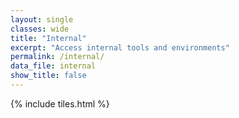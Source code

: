 ```yaml
---
layout: single
classes: wide
title: "Internal"
excerpt: "Access internal tools and environments"
permalink: /internal/
data_file: internal
show_title: false
---
```


{% include tiles.html %}
